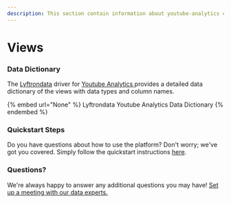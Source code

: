 ```yaml
---
description: This section contain information about youtube-analytics connector views information
---
```


# Views

### Data Dictionary

The [Lyftrondata](https://www.lyftrondata.com/) driver for [Youtube Analytics](None/)[ ](https://www.lyftrondata.com/integration/youtube-analytics/)provides a detailed data dictionary of the views with data types and column names.

{% embed url="None" %}
Lyftrondata Youtube Analytics Data Dictionary
{% endembed %}

### Quickstart Steps

Do you have questions about how to use the platform? Don't worry; we've got you covered. Simply follow the quickstart instructions [here](../README.md).

### Questions? <a href="#questions" id="questions"></a>

We're always happy to answer any additional questions you may have! [Set up a meeting with our data experts.](https://www.lyftrondata.com/book-a-meeting/)


